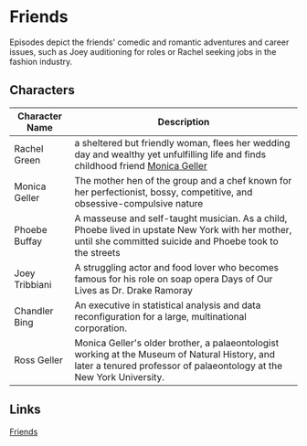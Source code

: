 # Friends 

Episodes depict the friends' comedic and romantic adventures and career issues, such as Joey auditioning for roles or Rachel seeking jobs in the fashion industry.

## Characters

| Character Name | Description |
| ------ | ----------- |
| Rachel Green   | a sheltered but friendly woman, flees her wedding day and wealthy yet unfulfilling life and finds childhood friend [Monica Geller](https://en.wikipedia.org/wiki/Monica_Geller) |
| Monica Geller | The mother hen of the group and a chef known for her perfectionist, bossy, competitive, and obsessive-compulsive nature |
| Phoebe Buffay    | A masseuse and self-taught musician. As a child, Phoebe lived in upstate New York with her mother, until she committed suicide and Phoebe took to the streets |
|Joey Tribbiani   |A struggling actor and food lover who becomes famous for his role on soap opera Days of Our Lives as Dr. Drake Ramoray |
| Chandler Bing    | An executive in statistical analysis and data reconfiguration for a large, multinational corporation. |
| Ross Geller    |Monica Geller's older brother, a palaeontologist working at the Museum of Natural History, and later a tenured professor of palaeontology at the New York University. |

## Links

[Friends](https://en.wikipedia.org/wiki/Friends)
